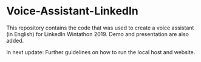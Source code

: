 # Voice-Assistant-LinkedIn

This repository contains the code that was used to create a voice assistant (in English) for LinkedIn Wintathon 2019. Demo and presentation are also added.

In next update: Further guidelines on how to run the local host and website.
